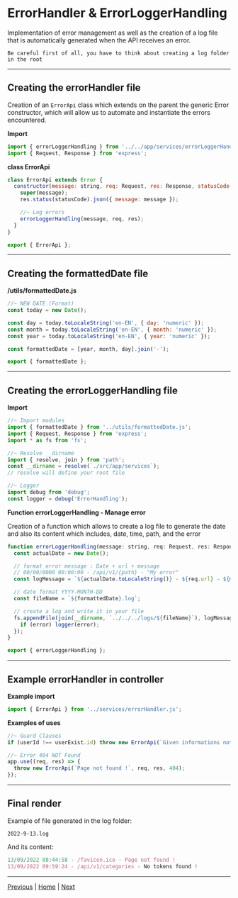 # ErrorHandler & ErrorLoggerHandling

Implementation of error management as well as the creation of a log file that is automatically generated when the API receives an error.

`Be careful first of all, you have to think about creating a log folder in the root`

---

## Creating the errorHandler file

Creation of an `ErrorApi` class which extends on the parent the generic Error constructor, which will allow us to automate and instantiate the errors encountered.

**Import**

```js
import { errorLoggerHandling } from '../../app/services/errorLoggerHandling.js';
import { Request, Response } from 'express';
```

**class ErrorApi**

```js
class ErrorApi extends Error {
  constructor(message: string, req: Request, res: Response, statusCode: number = 500) {
    super(message);
    res.status(statusCode).json({ message: message });

    //~ Log errors
    errorLoggerHandling(message, req, res);
  }
}

export { ErrorApi };
```

---

## Creating the formattedDate file

**/utils/formattedDate.js**

```js
//~ NEW DATE (Format)
const today = new Date();

const day = today.toLocaleString('en-EN', { day: 'numeric' });
const month = today.toLocaleString('en-EN', { month: 'numeric' });
const year = today.toLocaleString('en-EN', { year: 'numeric' });

const formattedDate = [year, month, day].join('-');

export { formattedDate };
```

---

## Creating the errorLoggerHandling file

**Import**

```js
//~ Import modules
import { formattedDate } from '../utils/formattedDate.js';
import { Request, Response } from 'express';
import * as fs from 'fs';

//~ Resolve __dirname
import { resolve, join } from 'path';
const __dirname = resolve(`./src/app/services`);
// resolve will define your root file

//~ Logger
import debug from 'debug';
const logger = debug('ErrorHandling');
```

**Function errorLoggerHandling - Manage error**

Creation of a function which allows to create a log file to generate the date and also its content which includes, date, time, path, and the error

```js
function errorLoggerHandling(message: string, req: Request, res: Response) {
  const actualDate = new Date();

  // format error message : Date + url + message
  // 00/00/0000 00:00:00 - /api/v1/{path} - "My error"
  const logMessage = `${actualDate.toLocaleString()} - ${req.url} - ${message}\r`;

  // date format YYYY-MONTH-DD
  const fileName = `${formattedDate}.log`;

  // create a log and write it in your file
  fs.appendFile(join(__dirname, `../../../logs/${fileName}`), logMessage, (error) => {
    if (error) logger(error);
  });
}

export { errorLoggerHandling };
```

---

## Example errorHandler in controller

**Example import**

```js
import { ErrorApi } from '../services/errorHandler.js';
```

**Examples of uses**

```js
//~ Guard Clauses
if (userId !== userExist.id) throw new ErrorApi(`Given informations not allows any modification`, req, res, 403);

//~ Error 404 NOT Found
app.use((req, res) => {
  throw new ErrorApi(`Page not found !`, req, res, 404);
});
```

---

## Final render

Example of file generated in the log folder:

`2022-9-13.log`

And its content:

```js
13/09/2022 08:44:58 - /favicon.ico - Page not found !
13/09/2022 09:59:24 - /api/v1/categories - No tokens found !
```

---

[Previous](./12_nodemailer.md) | [Home](../README.md) | [Next](./14_refactoring.md)
